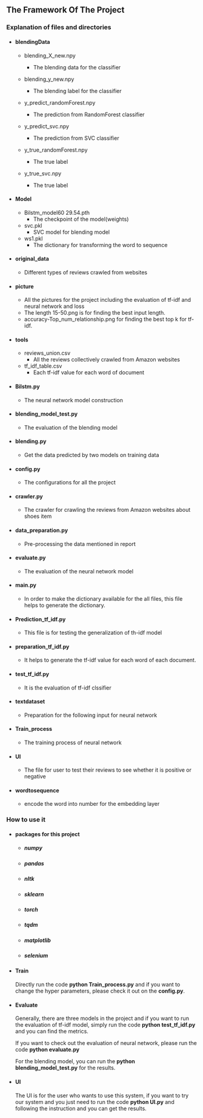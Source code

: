 ## The Framework Of The Project
### Explanation of files and directories

- #### blendingData
  -  blending_X_new.npy
     
     - The blending data for the classifier

  - blending_y_new.npy
    - The blending label for the classifier
  - y_predict_randomForest.npy
    - The prediction from RandomForest classifier
  - y_predict_svc.npy
    - The prediction from SVC classifier
  - y_true_randomForest.npy
    - The true label
  - y_true_svc.npy
    - The true label

- #### Model

  - Bilstm_model60 29.54.pth
    - The checkpoint of the model(weights)
  - svc.pkl
    - SVC model for blending model
  - ws1.pkl
    - The dictionary for transforming the word to sequence

- #### original_data

  - Different types of  reviews crawled from websites 

- #### picture

  - All the pictures for the project including the evaluation of tf-idf and neural network and loss
  - The length 15-50.png is for finding the best input length.
  - accuracy-Top_num_relationship.png for finding the best top k for tf-idf.
  
- #### tools

  - reviews_union.csv
    - All the reviews collectively crawled from Amazon websites
  - tf_idf_table.csv
    - Each tf-idf value for each word of document

- #### Bilstm.py

  - The neural network model construction

- #### blending_model_test.py

  - The evaluation of the blending model

- #### blending.py

  - Get the data predicted by two models on training data

- #### config.py

  - The configurations for all the project

- #### crawler.py

  - The crawler for crawling the reviews from Amazon websites about shoes item

- #### data_preparation.py

  - Pre-processing the data mentioned in report

- #### evaluate.py

  - The evaluation of the neural network model

- #### main.py

  - In order to make the dictionary available for the all files, this file helps to generate the dictionary.

- #### Prediction_tf_idf.py

  - This file is for testing the generalization of th-idf model

- #### preparation_tf_idf.py

  - It helps to generate the tf-idf value for each word of each document.

- #### test_tf_idf.py

  - It is the evaluation of tf-idf clssifier

- #### textdataset

  - Preparation for the following input for neural network
  
- #### Train_process

  - The training process of neural network

- #### UI

  - The file for user to test their reviews to see whether it is positive or negative

- #### wordtosequence

  - encode the word into number for the embedding layer



### How to use it

- #### packages for this project

  - ##### numpy

  - ##### pandas

  - ##### nltk

  - ##### sklearn

  - ##### torch

  - ##### tqdm

  - ##### matplotlib

  - ##### selenium

- #### Train

  Directly run the code **python Train_process.py** and if you want to change the hyper parameters, please check it out on the **config.py**.

- #### Evaluate

  Generally, there are three models in the project and if you want to run the evaluation of tf-idf model, simply run the code **python test_tf_idf.py** and you can find the metrics.

  If you want to check out the evaluation of neural network, please run the code **python evaluate.py**

  For the blending model, you can run the **python blending_model_test.py** for the results.

- #### UI

  The UI is for the user who wants to use this system, if you want to try our system and you just need to run the code **python UI.py** and following the instruction and you can get the results.

